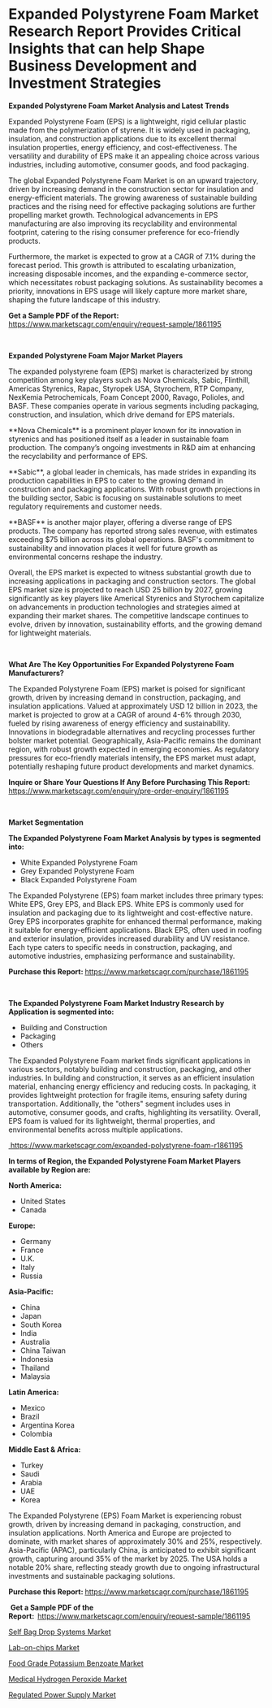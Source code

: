 <p><h1>Expanded Polystyrene Foam Market Research Report Provides Critical Insights that can help Shape Business Development and Investment Strategies</h1></p><p><strong>Expanded Polystyrene Foam Market Analysis and Latest Trends</strong></p>
<p><p>Expanded Polystyrene Foam (EPS) is a lightweight, rigid cellular plastic made from the polymerization of styrene. It is widely used in packaging, insulation, and construction applications due to its excellent thermal insulation properties, energy efficiency, and cost-effectiveness. The versatility and durability of EPS make it an appealing choice across various industries, including automotive, consumer goods, and food packaging.</p><p>The global Expanded Polystyrene Foam Market is on an upward trajectory, driven by increasing demand in the construction sector for insulation and energy-efficient materials. The growing awareness of sustainable building practices and the rising need for effective packaging solutions are further propelling market growth. Technological advancements in EPS manufacturing are also improving its recyclability and environmental footprint, catering to the rising consumer preference for eco-friendly products.</p><p>Furthermore, the market is expected to grow at a CAGR of 7.1% during the forecast period. This growth is attributed to escalating urbanization, increasing disposable incomes, and the expanding e-commerce sector, which necessitates robust packaging solutions. As sustainability becomes a priority, innovations in EPS usage will likely capture more market share, shaping the future landscape of this industry.</p></p>
<p><strong>Get a Sample PDF of the Report:&nbsp;</strong> <a href="https://www.marketscagr.com/enquiry/request-sample/1861195?utm_campaign=2241&utm_medium=2&utm_source=Github&utm_content=ia&utm_term=31012025&utm_id=expanded-polystyrene-foam">https://www.marketscagr.com/enquiry/request-sample/1861195</a></p>
<p>&nbsp;</p>
<p><strong>Expanded Polystyrene Foam Major Market Players</strong></p>
<p><p>The expanded polystyrene foam (EPS) market is characterized by strong competition among key players such as Nova Chemicals, Sabic, Flinthill, Americas Styrenics, Rapac, Styropek USA, Styrochem, RTP Company, NexKemia Petrochemicals, Foam Concept 2000, Ravago, Polioles, and BASF. These companies operate in various segments including packaging, construction, and insulation, which drive demand for EPS materials.</p><p>**Nova Chemicals** is a prominent player known for its innovation in styrenics and has positioned itself as a leader in sustainable foam production. The company’s ongoing investments in R&D aim at enhancing the recyclability and performance of EPS.</p><p>**Sabic**, a global leader in chemicals, has made strides in expanding its production capabilities in EPS to cater to the growing demand in construction and packaging applications. With robust growth projections in the building sector, Sabic is focusing on sustainable solutions to meet regulatory requirements and customer needs.</p><p>**BASF** is another major player, offering a diverse range of EPS products. The company has reported strong sales revenue, with estimates exceeding $75 billion across its global operations. BASF's commitment to sustainability and innovation places it well for future growth as environmental concerns reshape the industry.</p><p>Overall, the EPS market is expected to witness substantial growth due to increasing applications in packaging and construction sectors. The global EPS market size is projected to reach USD 25 billion by 2027, growing significantly as key players like Americal Styrenics and Styrochem capitalize on advancements in production technologies and strategies aimed at expanding their market shares. The competitive landscape continues to evolve, driven by innovation, sustainability efforts, and the growing demand for lightweight materials.</p></p>
<p>&nbsp;</p>
<p><strong>What Are The Key Opportunities For Expanded Polystyrene Foam Manufacturers?</strong></p>
<p><p>The Expanded Polystyrene Foam (EPS) market is poised for significant growth, driven by increasing demand in construction, packaging, and insulation applications. Valued at approximately USD 12 billion in 2023, the market is projected to grow at a CAGR of around 4-6% through 2030, fueled by rising awareness of energy efficiency and sustainability. Innovations in biodegradable alternatives and recycling processes further bolster market potential. Geographically, Asia-Pacific remains the dominant region, with robust growth expected in emerging economies. As regulatory pressures for eco-friendly materials intensify, the EPS market must adapt, potentially reshaping future product developments and market dynamics.</p></p>
<p><strong>Inquire or Share Your Questions If Any Before Purchasing This Report:</strong> <a href="https://www.marketscagr.com/enquiry/pre-order-enquiry/1861195?utm_campaign=2241&utm_medium=2&utm_source=Github&utm_content=ia&utm_term=31012025&utm_id=expanded-polystyrene-foam">https://www.marketscagr.com/enquiry/pre-order-enquiry/1861195</a></p>
<p>&nbsp;</p>
<p><strong>Market Segmentation</strong></p>
<p><strong>The Expanded Polystyrene Foam Market Analysis by types is segmented into:</strong></p>
<p><ul><li>White Expanded Polystyrene Foam</li><li>Grey Expanded Polystyrene Foam</li><li>Black Expanded Polystyrene Foam</li></ul></p>
<p><p>The Expanded Polystyrene (EPS) foam market includes three primary types: White EPS, Grey EPS, and Black EPS. White EPS is commonly used for insulation and packaging due to its lightweight and cost-effective nature. Grey EPS incorporates graphite for enhanced thermal performance, making it suitable for energy-efficient applications. Black EPS, often used in roofing and exterior insulation, provides increased durability and UV resistance. Each type caters to specific needs in construction, packaging, and automotive industries, emphasizing performance and sustainability.</p></p>
<p><strong>Purchase this Report:&nbsp;</strong><a href="https://www.marketscagr.com/purchase/1861195?utm_campaign=2241&utm_medium=2&utm_source=Github&utm_content=ia&utm_term=31012025&utm_id=expanded-polystyrene-foam">https://www.marketscagr.com/purchase/1861195</a></p>
<p>&nbsp;</p>
<p><strong>The Expanded Polystyrene Foam Market Industry Research by Application is segmented into:</strong></p>
<p><ul><li>Building and Construction</li><li>Packaging</li><li>Others</li></ul></p>
<p><p>The Expanded Polystyrene Foam market finds significant applications in various sectors, notably building and construction, packaging, and other industries. In building and construction, it serves as an efficient insulation material, enhancing energy efficiency and reducing costs. In packaging, it provides lightweight protection for fragile items, ensuring safety during transportation. Additionally, the "others" segment includes uses in automotive, consumer goods, and crafts, highlighting its versatility. Overall, EPS foam is valued for its lightweight, thermal properties, and environmental benefits across multiple applications.</p></p>
<p><a href="https://www.marketscagr.com/expanded-polystyrene-foam-r1861195?utm_campaign=2241&utm_medium=2&utm_source=Github&utm_content=ia&utm_term=31012025&utm_id=expanded-polystyrene-foam">&nbsp;https://www.marketscagr.com/expanded-polystyrene-foam-r1861195</a></p>
<p><strong>In terms of Region, the Expanded Polystyrene Foam Market Players available by Region are:</strong></p>
<p>
    <p> <strong> North America: </strong>
        <ul>
            <li>United States</li>
            <li>Canada</li>
        </ul>
        </p> 
    <p> <strong> Europe: </strong>
        <ul>
            <li>Germany</li>
            <li>France</li>
            <li>U.K.</li>
            <li>Italy</li>
            <li>Russia</li>
        </ul>
        </p> 
    <p> <strong> Asia-Pacific: </strong>
        <ul>
            <li>China</li>
            <li>Japan</li>
            <li>South Korea</li>
            <li>India</li>
            <li>Australia</li>
            <li>China Taiwan</li>
            <li>Indonesia</li>
            <li>Thailand</li>
            <li>Malaysia</li>
        </ul>
        </p> 
    <p> <strong> Latin America: </strong>
        <ul>
            <li>Mexico</li>
            <li>Brazil</li>
            <li>Argentina Korea</li>
            <li>Colombia</li>
        </ul>
        </p> 
    <p> <strong> Middle East & Africa: </strong>
        <ul>
            <li>Turkey</li>
            <li>Saudi</li>
            <li>Arabia</li>
            <li>UAE</li>
            <li>Korea</li>
        </ul>
    </p>
    </p>
<p><p>The Expanded Polystyrene (EPS) Foam Market is experiencing robust growth, driven by increasing demand in packaging, construction, and insulation applications. North America and Europe are projected to dominate, with market shares of approximately 30% and 25%, respectively. Asia-Pacific (APAC), particularly China, is anticipated to exhibit significant growth, capturing around 35% of the market by 2025. The USA holds a notable 20% share, reflecting steady growth due to ongoing infrastructural investments and sustainable packaging solutions.</p></p>
<p><strong>Purchase this Report: </strong><a href="https://www.marketscagr.com/purchase/1861195?utm_campaign=2241&utm_medium=2&utm_source=Github&utm_content=ia&utm_term=31012025&utm_id=expanded-polystyrene-foam">https://www.marketscagr.com/purchase/1861195</a></p>
<p>&nbsp;<strong>Get a Sample PDF of the Report:&nbsp;&nbsp;</strong><a href="https://www.marketscagr.com/enquiry/request-sample/1861195?utm_campaign=2241&utm_medium=2&utm_source=Github&utm_content=ia&utm_term=31012025&utm_id=expanded-polystyrene-foam">https://www.marketscagr.com/enquiry/request-sample/1861195</a></p>
<p><strong></strong></p>
<p><p><a href="https://www.linkedin.com/pulse/self-bag-drop-systems-market-size-forecast-2025-2032-95ync?utm_campaign=2241&utm_medium=2&utm_source=Github&utm_content=ia&utm_term=31012025&utm_id=expanded-polystyrene-foam">Self Bag Drop Systems Market</a></p><p><a href="https://www.linkedin.com/pulse/strategic-analysis-lab-on-chips-market-forecast-cagr-113-wjxof?utm_campaign=2241&utm_medium=2&utm_source=Github&utm_content=ia&utm_term=31012025&utm_id=expanded-polystyrene-foam">Lab-on-chips Market</a></p><p><a href="https://www.linkedin.com/pulse/food-grade-potassium-benzoate-market-study-provides-key-amwof?utm_campaign=2241&utm_medium=2&utm_source=Github&utm_content=ia&utm_term=31012025&utm_id=expanded-polystyrene-foam">Food Grade Potassium Benzoate Market</a></p><p><a href="https://github.com/princessbartram3/Market-Research-Report-List-1/blob/main/medical-hydrogen-peroxide-market.md?utm_campaign=2241&utm_medium=2&utm_source=Github&utm_content=ia&utm_term=31012025&utm_id=expanded-polystyrene-foam">Medical Hydrogen Peroxide Market</a></p><p><a href="https://www.linkedin.com/pulse/regulated-power-supply-market-global-regional-analysis-2025-2032-taljc?utm_campaign=2241&utm_medium=2&utm_source=Github&utm_content=ia&utm_term=31012025&utm_id=expanded-polystyrene-foam">Regulated Power Supply Market</a></p></p>